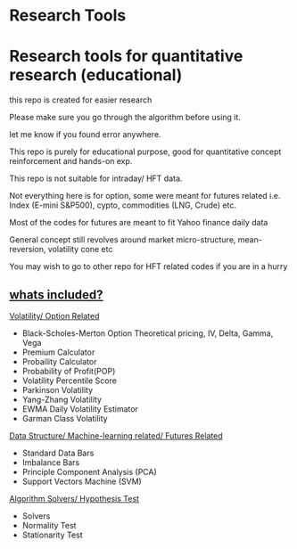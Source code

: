 # Research Tools
<h1>Research tools for quantitative research (educational)</h1>
<p>this repo is created for easier research</p>

<p>Please make sure you go through the algorithm before using it.</p>
<p>let me know if you found error anywhere.</p>
<p>This repo is purely for educational purpose, good for quantitative concept reinforcement and hands-on exp.</p>
<p>This repo is not suitable for intraday/ HFT data.</p>
<p>Not everything here is for option, some were meant for futures related i.e. Index (E-mini S&P500), cypto, commodities (LNG, Crude) etc.</p>
<p>Most of the codes for futures are meant to fit Yahoo finance daily data</p>
<p>General concept still revolves around market micro-structure, mean-reversion, volatility cone etc</p>
<p>You may wish to go to other repo for HFT related codes if you are in a hurry</p>

<h2><u>whats included?</u></h2>
<p><u>Volatility/ Option Related</u></p>
<ul>
  <li>Black-Scholes-Merton Option Theoretical pricing, IV, Delta, Gamma, Vega</li>
  <li>Premium Calculator</li>
  <li>Probaility Calculator</li>
  <li>Probability of Profit(POP)</li>
  <li>Volatility Percentile Score</li>
  <li>Parkinson Volatility</li>
  <li>Yang-Zhang Volatility</li>
  <li>EWMA Daily Volatility Estimator</li>
  <li>Garman Class Volatility</li>
</ul>
<p><u>Data Structure/ Machine-learning related/ Futures Related</u></p>
<ul>
  <li>Standard Data Bars</li>
  <li>Imbalance Bars</li>
  <li>Principle Component Analysis (PCA)</li>
  <li>Support Vectors Machine (SVM)</li>
</ul>
<p><u>Algorithm Solvers/ Hypothesis Test</u></p>
<ul>
  <li>Solvers</li>
  <li>Normality Test</li>
  <li>Stationarity Test</li>
</ul>

